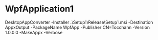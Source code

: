 # WpfApplication1

DesktopAppConverter -Installer .\Setup1\Release\Setup1.msi -Destination AppxOutput -PackageName WpfApp -Publisher CN=Tocchann -Version 1.0.0.0 -MakeAppx -Verbose
